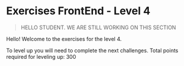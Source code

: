 # Exercises FrontEnd - Level 4
> HELLO STUDENT. WE ARE STILL WORKING ON THIS SECTION

Hello! Welcome to the exercises for the level 4.

To level up you will need to complete the next challenges. Total points required for leveling up: 300
